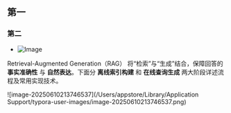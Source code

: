 ## 第一

### 第二

- ![Image](https://github.com/user-attachments/assets/49178100-4fd3-41c1-8f76-15531692576e)

Retrieval-Augmented Generation（RAG） 将“检索”与“生成”结合，保障回答的 **事实准确性** 与 **自然表达**。下面分 **离线索引构建** 和 **在线查询生成** 两大阶段详述流程及常用实现技术。

![image-20250610213746537](/Users/appstore/Library/Application Support/typora-user-images/image-20250610213746537.png)